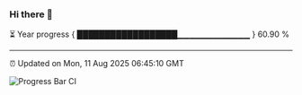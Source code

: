 ### Hi there 👋

⏳ Year progress { ██████████████████▁▁▁▁▁▁▁▁▁▁▁▁ } 60.90 %

---

⏰ Updated on Mon, 11 Aug 2025 06:45:10 GMT

![Progress Bar CI](https://github.com/DhruviPatel157/GitHub-Actions-Demo/workflows/Progress%20Bar%20CI/badge.svg)
